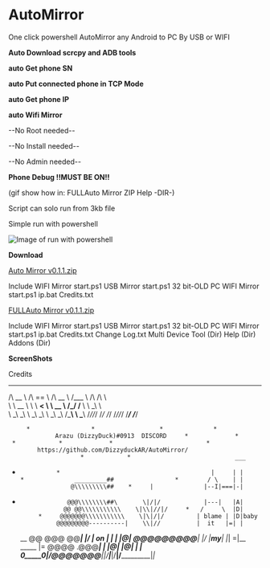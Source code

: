 # AutoMirror
One click powershell AutoMirror any Android to PC By USB or WIFI

**Auto Download scrcpy and ADB tools**

**auto Get phone SN**

**auto Put connected phone in TCP Mode**

**auto Get phone IP**

**auto Wifi Mirror**

--No Root needed--

--No Install needed--

--No Admin needed--

**Phone Debug !!MUST BE ON!!**

(gif show how in: FULLAuto Mirror ZIP Help -DIR-)

Script can solo run from 3kb file

Simple run with powershell

![Image of run with powershell](https://www.howtogeek.com/wp-content/uploads/2014/12/RightClick.png)



**Download**

[Auto Mirror v0.1.1.zip](https://github.com/DizzyduckAR/AutoMirror/raw/master/Auto%20Mirror%20v0.1.1.zip) 

Include
 WIFI Mirror start.ps1 
 USB Mirror start.ps1
 32 bit-OLD PC ‏‏WIFI Mirror start.ps1
 ip.bat
 Credits.txt



 
[FULLAuto Mirror  v0.1.1.zip](https://github.com/DizzyduckAR/AutoMirror/raw/master/FULLAuto%20Mirror%20%20v0.1.1.zip)

Include
 WIFI Mirror start.ps1 
 USB Mirror start.ps1
 32 bit-OLD PC ‏‏WIFI Mirror start.ps1
 ip.bat
 Credits.txt
 Change Log.txt
 Multi Device Tool (Dir) 
 Help (Dir)
 Addons (Dir)




**ScreenShots**






















Credits
 ______     ______     ______     ______     __  __    
/\  __ \   /\  == \   /\  __ \   /\___  \   /\ \/\ \   
\ \  __ \  \ \  __<   \ \  __ \  \/_/  /__  \ \ \_\ \  
 \ \_\ \_\  \ \_\ \_\  \ \_\ \_\   /\_____\  \ \_____\ 
  \/_/\/_/   \/_/ /_/   \/_/\/_/   \/_____/   \/_____/
                                                       
 
         *                 *                  *              *
                 Arazu (DizzyDuck)#0913  DISCORD     *             *
     *            *             *                          *
            https://github.com/DizzyduckAR/AutoMirror/
                        *            *                             ___
  *               *                                          |     | |
        *              _________##                 *        / \    | |
                      @\\\\\\\\\##    *     |              |--I|===|-|
  *                  @@@\\\\\\\\##\       \|/|/            |---|   |A|
                    @@ @@\\\\\\\\\\\    \|\\|//|/     *   /     \  |D|
             *     @@@@@@@\\\\\\\\\\\    \|\|/|/         | blame | |D|baby
                  @@@@@@@@@----------|    \\|//          |  it   |=| |
       __         @@ @@@ @@__________|     \|/           |  on   | | |
  ____|_@|_       @@@@@@@@@__________|     \|/           |__my___| |_|
=|__ _____ |=     @@@@ .@@@__________|      |             |@| |@|  | |
____0_____0__\|/__@@@@__@@@__________|_\|/__|___\|/__\|/___________|_|_